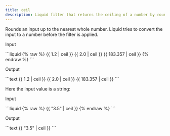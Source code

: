 ```yaml
---
title: ceil
description: Liquid filter that returns the ceiling of a number by rounding up to the nearest integer.
---
```


Rounds an input up to the nearest whole number. Liquid tries to convert the input to a number before the filter is applied.

<p class="code-label">Input</p>
```liquid
{% raw %}
{{ 1.2 | ceil }}
{{ 2.0 | ceil }}
{{ 183.357 | ceil }}
{% endraw %}
```

<p class="code-label">Output</p>
```text
{{ 1.2 | ceil }}
{{ 2.0 | ceil }}
{{ 183.357 | ceil }}
```

Here the input value is a string:

<p class="code-label">Input</p>
```liquid
{% raw %}
{{ "3.5" | ceil }}
{% endraw %}
```

<p class="code-label">Output</p>
```text
{{ "3.5" | ceil }}
```
